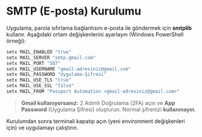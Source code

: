 # SMTP (E-posta) Kurulumu

Uygulama, parola sıfırlama bağlantısını e-posta ile göndermek için **smtplib** kullanır. Aşağıdaki ortam değişkenlerini ayarlayın (Windows PowerShell örneği):

```powershell
setx MAIL_ENABLED "true"
setx MAIL_SERVER "smtp.gmail.com"
setx MAIL_PORT "587"
setx MAIL_USERNAME "gmail-adresiniz@gmail.com"
setx MAIL_PASSWORD "Uygulama-Şifresi"
setx MAIL_USE_TLS "true"
setx MAIL_USE_SSL "false"
setx MAIL_FROM "Passport Automation <gmail-adresiniz@gmail.com>"
```

> **Gmail kullanıyorsanız:** 2 Adımlı Doğrulama (2FA) açın ve **App Password** (Uygulama Şifresi) oluşturun. Normal şifrenizi **kullanmayın**.

Kurulumdan sonra terminali kapatıp açın (yeni environment değişkenleri için) ve uygulamayı çalıştırın.

